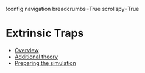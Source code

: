 !config navigation breadcrumbs=True scrollspy=True

# Extrinsic Traps

- [Overview](examples/thermal_desorption/index.md)
- [Additional theory](extrinsic_traps.md)
- [Preparing the simulation](module/examples/thermal_desorption/input_files.md)